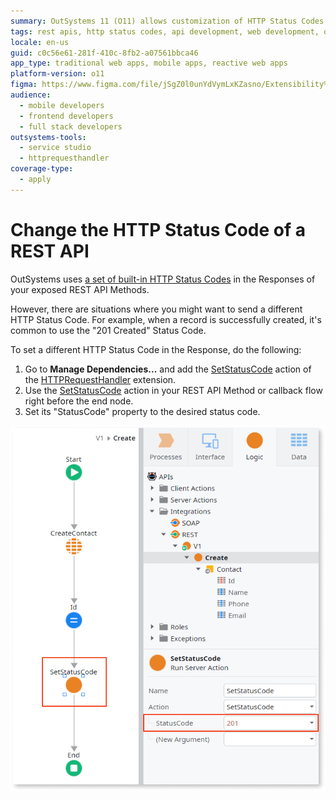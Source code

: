 ```yaml
---
summary: OutSystems 11 (O11) allows customization of HTTP Status Codes in REST API responses by using the SetStatusCode action.
tags: rest apis, http status codes, api development, web development, outsystems platform
locale: en-us
guid: c0c56e61-281f-410c-8fb2-a07561bbca46
app_type: traditional web apps, mobile apps, reactive web apps
platform-version: o11
figma: https://www.figma.com/file/jSgZ0l0unYdVymLxKZasno/Extensibility%20and%20Integration?node-id=415:26
audience:
  - mobile developers
  - frontend developers
  - full stack developers
outsystems-tools:
  - service studio
  - httprequesthandler
coverage-type:
  - apply
---
```


# Change the HTTP Status Code of a REST API

OutSystems uses [a set of built-in HTTP Status Codes](<../../../ref/integration-with-systems/rest-apis/exposed-rest-api/built-in-http-status-codes.md>) in the Responses of your exposed REST API Methods.

However, there are situations where you might want to send a different HTTP Status Code. For example, when a record is successfully created, it's common to use the "201 Created" Status Code.

To set a different HTTP Status Code in the Response, do the following:

1. Go to **Manage Dependencies...** and add the [SetStatusCode](<../../../ref/apis/auto/httprequesthandler-api.final.md#SetStatusCode>) action of the [HTTPRequestHandler](<../../../ref/apis/auto/httprequesthandler-api.final.md>) extension. 
1. Use the [SetStatusCode](<../../../ref/apis/auto/httprequesthandler-api.final.md#SetStatusCode>) action in your REST API Method or callback flow right before the end node. 
1. Set its "StatusCode" property to the desired status code. 

![Screenshot showing how to set a custom HTTP Status Code in OutSystems REST API method](images/ss-rest-change-http-code.png "Setting a Custom HTTP Status Code in OutSystems")
